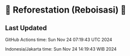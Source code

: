 
# 🌳 Reforestation (Reboisasi) 🌲

## Last Updated

GitHub Actions time: Sun Nov 24 07:19:43 UTC 2024

Indonesia/Jakarta time: Sun Nov 24 14:19:43 WIB 2024
